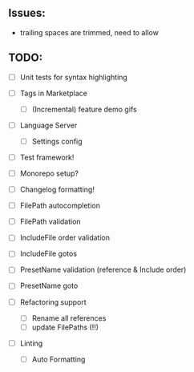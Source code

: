 ## Issues:

- trailing spaces are trimmed, need to allow

## TODO:

- [ ] Unit tests for syntax highlighting
- [ ] Tags in Marketplace

  - [ ] (Incremental) feature demo gifs

- [ ] Language Server
  - [ ] Settings config
- [ ] Test framework!
- [ ] Monorepo setup?
- [ ] Changelog formatting!

- [ ] FilePath autocompletion
- [ ] FilePath validation
- [ ] IncludeFile order validation
- [ ] IncludeFile gotos
- [ ] PresetName validation (reference & Include order)
- [ ] PresetName goto
- [ ] Refactoring support
  - [ ] Rename all references
  - [ ] update FilePaths (!!)
- [ ] Linting
  - [ ] Auto Formatting
